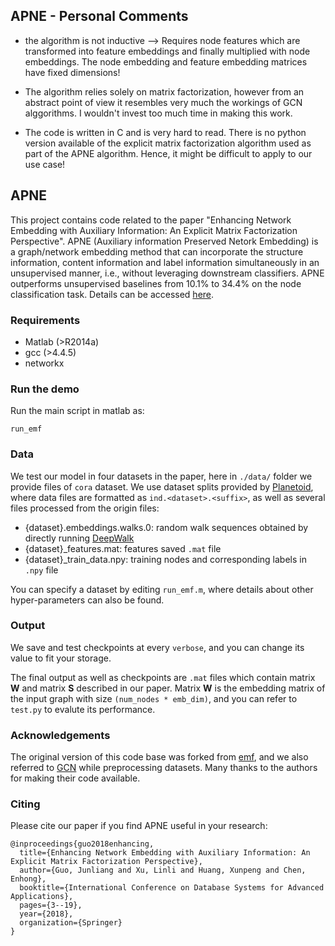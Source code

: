 ## APNE - Personal Comments  

- the algorithm is not inductive --> Requires node features which are transformed into feature embeddings and finally multiplied with node embeddings. The node embedding and feature embedding matrices have fixed dimensions!

- The algorithm relies solely on matrix factorization, however from an abstract point of view it resembles very much the workings of GCN alggorithms. I wouldn't invest too much time in making this work. 

- The code is written in C and is very hard to read. There is no python version available of the explicit matrix factorization algorithm used as part of the APNE algorithm. Hence, it might be difficult to apply to our use case!

## APNE
This project contains code related to the paper "Enhancing Network Embedding with Auxiliary Information: An Explicit Matrix Factorization Perspective".
APNE (Auxiliary information Preserved Netork Embedding) is a graph/network embedding method that can incorporate the structure information,
content information and label information simultaneously in an unsupervised manner, i.e.,
without leveraging downstream classifiers.
APNE outperforms unsupervised baselines from 10.1% to 34.4% on the node classification task.
Details can be accessed [here](https://arxiv.org/abs/1711.04094).

### Requirements

* Matlab (>R2014a)
* gcc (>4.4.5)
* networkx

### Run the demo

Run the main script in matlab as:
```
run_emf
```

### Data

We test our model in four datasets in the paper, here in `./data/` folder we provide
files of `cora` dataset.
We use dataset splits provided by [Planetoid](https://github.com/kimiyoung/planetoid),
where data files are formatted as `ind.<dataset>.<suffix>`,
as well as several files processed from the origin files:
* {dataset}.embeddings.walks.0: random walk sequences obtained by directly running [DeepWalk](https://github.com/phanein/deepwalk)
* {dataset}_features.mat: features saved `.mat` file
* {dataset}_train_data.npy: training nodes and corresponding labels in `.npy` file

You can specify a dataset by editing `run_emf.m`, where details about other hyper-parameters
can also be found.

### Output

We save and test checkpoints at every `verbose`, and you
can change its value to fit your storage.

The final output as well as checkpoints are `.mat` files which
contain matrix **W** and matrix **S** described in our paper.
Matrix **W** is the embedding matrix of the input graph with size
`(num_nodes * emb_dim)`, and you can refer to `test.py`
to evalute its performance.

### Acknowledgements

The original version of this code base was forked from [emf](https://github.com/etali/emf),
and we also referred to [GCN](https://github.com/tkipf/gcn)
while preprocessing datasets. Many thanks to the authors for making their code available.

### Citing

Please cite our paper if you find APNE useful in your research:
```
@inproceedings{guo2018enhancing,
  title={Enhancing Network Embedding with Auxiliary Information: An Explicit Matrix Factorization Perspective},
  author={Guo, Junliang and Xu, Linli and Huang, Xunpeng and Chen, Enhong},
  booktitle={International Conference on Database Systems for Advanced Applications},
  pages={3--19},
  year={2018},
  organization={Springer}
}
```
